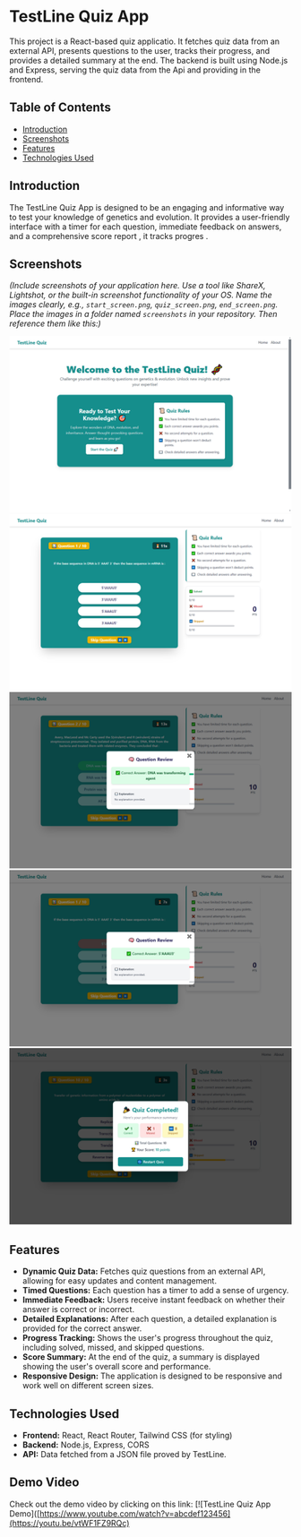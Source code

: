 # TestLine Quiz App

This project is a React-based quiz applicatio. It fetches quiz data from an external API, presents questions to the user, tracks their progress, and provides a detailed summary at the end.  The backend is built using Node.js and Express, serving the quiz data from the Api and providing in the frontend.

## Table of Contents

- [Introduction](#introduction)
- [Screenshots](#screenshots)
- [Features](#features)
- [Technologies Used](#technologies-used)

## Introduction

The TestLine Quiz App is designed to be an engaging and informative way to test your knowledge of genetics and evolution.  It provides a user-friendly interface with a timer for each question, immediate feedback on answers, and a comprehensive score report , it tracks progres .

## Screenshots

*(Include screenshots of your application here.  Use a tool like ShareX, Lightshot, or the built-in screenshot functionality of your OS.  Name the images clearly, e.g., `start_screen.png`, `quiz_screen.png`, `end_screen.png`.  Place the images in a folder named `screenshots` in your repository. Then reference them like this:)*

![Start Screen](./assets/HomePage.png)
![Quiz Screen](./assets/QuizPage.png)
![Answer Right and Answer popup](./assets/if_Answer_Right.png)
![Answer Wrong and Answer popup](./assets/if_Answer_Wronge.png)
![End Screen](./assets/End_quiz_popup.png)

## Features

- **Dynamic Quiz Data:** Fetches quiz questions from an external API, allowing for easy updates and content management.
- **Timed Questions:** Each question has a timer to add a sense of urgency.
- **Immediate Feedback:**  Users receive instant feedback on whether their answer is correct or incorrect.
- **Detailed Explanations:** After each question, a detailed explanation is provided for the correct answer.
- **Progress Tracking:** Shows the user's progress throughout the quiz, including solved, missed, and skipped questions.
- **Score Summary:**  At the end of the quiz, a summary is displayed showing the user's overall score and performance.
- **Responsive Design:** The application is designed to be responsive and work well on different screen sizes.

## Technologies Used

- **Frontend:** React, React Router, Tailwind CSS (for styling)
- **Backend:** Node.js, Express, CORS
- **API:** Data fetched from a JSON file proved by TestLine.

## Demo Video

Check out the demo video by clicking on this link:
[![TestLine Quiz App Demo]([https://www.youtube.com/watch?v=abcdef123456](https://youtu.be/vtWF1FZ9RQc)



